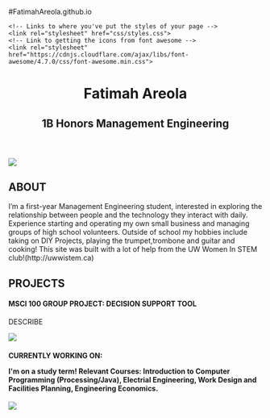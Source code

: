#FatimahAreola.github.io
<doctype html>
<html lang="en">

<!-- The head = space to link to important things the webpage needs to load -->

<head>
    <!-- Tells the browser how to read this document -->
    <meta charset="utf-8">
    <!-- The title = what goes on the tab -->
 <title> Fatimah Areola </title>

    <!-- Links to where you've put the styles of your page -->
    <link rel="stylesheet" href="css/styles.css">
    <!-- Link to getting the icons from font awesome -->
    <link rel="stylesheet" href="https://cdnjs.cloudflare.com/ajax/libs/font-awesome/4.7.0/css/font-awesome.min.css">
</head>

<header>
    <h1>  Fatimah Areola  </h1>
    <h2> 1B Honors Management Engineering </h2>
</header>

<body>
    <div class="bio">
        <img id="headshot" src="desktop/headshot.jpg">
        <h2>  ABOUT </h2>
        <p>  I’m a first-year Management Engineering student, interested in exploring the relationship between people and the technology they interact with daily. Experience starting and operating my own small business and managing groups of high school volunteers. Outside of school my hobbies include taking on DIY Projects, playing the trumpet,trombone and guitar and cooking! This site was built with a lot of help from the UW Women In STEM club!(http://uwwistem.ca) </p>
    </div>
    <div class="portfolio">
        <h2>  PROJECTS  </h2>
        <div class="portfolio-row">
            <div class="portfolio-item">
                <h4>  MSCI 100 GROUP PROJECT: DECISION SUPPORT TOOL  </h4>
                <p> DESCRIBE <p>
                <img class="portfolio-item-image" src="img/introtoprogrammingf17.jpg">
            </div>
            <div class="portfolio-item">
                <h4>  CURRENTLY WORKING ON:
                <p> I'm on a study term! 
                    Relevant Courses: Introduction to Computer Programming (Processing/Java), Electrial Engineering, Work Design and Facilities Planning, Engineering Economics. </h4>
                <img class="portfolio-item-image" src="img/introtoprogrammingf17.jpg">
            </div>
        </div>
    </div>
</body>

<footer>
    <a class="btn" href="PATH TO YOUR RESUME" title="Resume" onclick="window.open(this.href); return false; onkeypress="window.open(this.href); return false;">
        <i class="fa fa-file-text-o fa-3x" aria-hidden="true"></i>
    </a>
    <a class="btn" href="https://www.facebook.com/fatimah.are/" title="Facebook" onclick="window.open(this.href); return false;"
        onkeypress="window.open(this.href); return false;">
        <i class="fa fa-facebook-square fa-3x" aria-hidden="true"></i>
    </a>
    <a class="btn" href="https://www.instagram.com/fatimahareola/" title="Instagram" onclick="window.open(this.href); return false;"
        onkeypress="window.open(this.href); return false;">
        <i class="fa fa-instagram fa-3x" aria-hidden="true"></i>
    </a>
    <a class="btn" href="https://www.linkedin.com/in/areolafatimah" title="LinkedIn" onclick="window.open(this.href); return false;" onkeypress="window.open(this.href); return false;">
        <i class="fa fa-linkedin fa-3x" aria-hidden="true"></i>
    </a>
</footer>

</html>

